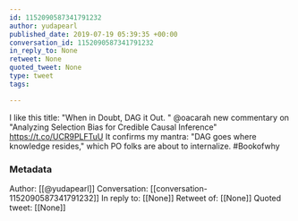```yaml
---
id: 1152090587341791232
author: yudapearl
published_date: 2019-07-19 05:39:35 +00:00
conversation_id: 1152090587341791232
in_reply_to: None
retweet: None
quoted_tweet: None
type: tweet
tags:

---
```


I like this title: "When in Doubt, DAG it Out. "  @oacarah new commentary on "Analyzing Selection Bias for Credible Causal Inference" https://t.co/UCR9PLFTuU 
It confirms my mantra: "DAG goes where knowledge resides," which PO folks are about to internalize. #Bookofwhy

### Metadata

Author: [[@yudapearl]]
Conversation: [[conversation-1152090587341791232]]
In reply to: [[None]]
Retweet of: [[None]]
Quoted tweet: [[None]]
